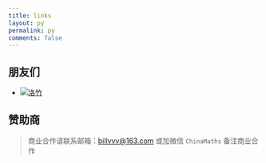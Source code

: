 ```yaml
---
title: links
layout: py
permalink: py
comments: false
---
```


## 朋友们

- [![洛竹](https://avatar.mixcm.com/github/youngjuning)](https://youngjuning.js.org/ "洛竹")

## 赞助商

> 商业合作请联系邮箱：billvvv@163.com 或加微信 `ChinaMaths` 备注商业合作